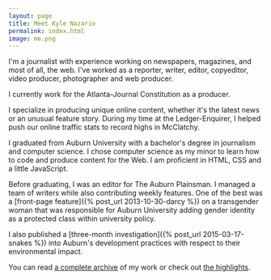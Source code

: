 ```yaml
---
layout: page
title: Meet Kyle Nazario
permalink: index.html
image: me.png
---
```


I'm a journalist with experience working on newspapers, magazines, and most of all, the web. I've worked as a reporter, writer, editor, copyeditor, video producer, photographer and web producer.

I currently work for the Atlanta-Journal Constitution as a producer. 

I specialize in producing unique online content, whether it's the latest news or an unusual feature story. During my time at the Ledger-Enquirer, I helped push our online traffic stats to record highs in McClatchy. 

I graduated from Auburn University with a bachelor's degree in journalism and computer science. I chose computer science as my minor to learn how to code and produce content for the Web. I am proficient in HTML, CSS and a little JavaScript. 

Before graduating, I was an editor for The Auburn Plainsman. I managed a team of writers while also contributing weekly features. One of the best was a [front-page feature]({% post_url 2013-10-30-darcy %}) on a transgender woman that was responsible for Auburn University adding gender identity as a protected class within university policy.

I also published a [three-month investigation]({% post_url 2015-03-17-snakes %}) into Auburn's development practices with respect to their environmental impact.

You can read [a complete archive](blog/index.html) of my work or check out [the highlights](highlights.html).